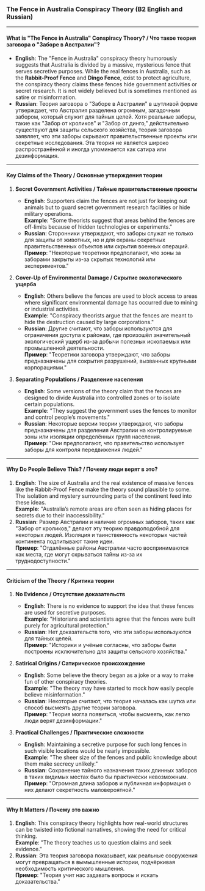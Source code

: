 ### **The Fence in Australia Conspiracy Theory (B2 English and Russian)**

---

#### **What is "The Fence in Australia" Conspiracy Theory? / Что такое теория заговора о "Заборе в Австралии"?**

- **English**: The "Fence in Australia" conspiracy theory humorously suggests that Australia is divided by a massive, mysterious fence that serves secretive purposes. While the real fences in Australia, such as the **Rabbit-Proof Fence** and **Dingo Fence**, exist to protect agriculture, the conspiracy theory claims these fences hide government activities or secret research. It is not widely believed but is sometimes mentioned as satire or misinformation.  
- **Russian**: Теория заговора о "Заборе в Австралии" в шутливой форме утверждает, что Австралия разделена огромным, загадочным забором, который служит для тайных целей. Хотя реальные заборы, такие как "Забор от кроликов" и "Забор от динго," действительно существуют для защиты сельского хозяйства, теория заговора заявляет, что эти заборы скрывают правительственные проекты или секретные исследования. Эта теория не является широко распространённой и иногда упоминается как сатира или дезинформация.

---

#### **Key Claims of the Theory / Основные утверждения теории**

1. **Secret Government Activities / Тайные правительственные проекты**
   - **English**: Supporters claim the fences are not just for keeping out animals but to guard secret government research facilities or hide military operations.  
     **Example**: "Some theorists suggest that areas behind the fences are off-limits because of hidden technologies or experiments."  
   - **Russian**: Сторонники утверждают, что заборы служат не только для защиты от животных, но и для охраны секретных правительственных объектов или скрытия военных операций.  
     **Пример**: "Некоторые теоретики предполагают, что зоны за заборами закрыты из-за скрытых технологий или экспериментов."

2. **Cover-Up of Environmental Damage / Скрытие экологического ущерба**
   - **English**: Others believe the fences are used to block access to areas where significant environmental damage has occurred due to mining or industrial activities.  
     **Example**: "Conspiracy theorists argue that the fences are meant to hide the destruction caused by large corporations."  
   - **Russian**: Другие считают, что заборы используются для ограничения доступа к районам, где произошёл значительный экологический ущерб из-за добычи полезных ископаемых или промышленной деятельности.  
     **Пример**: "Теоретики заговора утверждают, что заборы предназначены для сокрытия разрушений, вызванных крупными корпорациями."

3. **Separating Populations / Разделение населения**
   - **English**: Some versions of the theory claim that the fences are designed to divide Australia into controlled zones or to isolate certain populations.  
     **Example**: "They suggest the government uses the fences to monitor and control people’s movements."  
   - **Russian**: Некоторые версии теории утверждают, что заборы предназначены для разделения Австралии на контролируемые зоны или изоляции определённых групп населения.  
     **Пример**: "Они предполагают, что правительство использует заборы для контроля передвижения людей."

---

#### **Why Do People Believe This? / Почему люди верят в это?**

1. **English**: The size of Australia and the real existence of massive fences like the Rabbit-Proof Fence make the theory sound plausible to some. The isolation and mystery surrounding parts of the continent feed into these ideas.  
   **Example**: "Australia’s remote areas are often seen as hiding places for secrets due to their inaccessibility."  
2. **Russian**: Размер Австралии и наличие огромных заборов, таких как "Забор от кроликов," делают эту теорию правдоподобной для некоторых людей. Изоляция и таинственность некоторых частей континента подпитывают такие идеи.  
   **Пример**: "Отдалённые районы Австралии часто воспринимаются как места, где могут скрываться тайны из-за их труднодоступности."

---

#### **Criticism of the Theory / Критика теории**

1. **No Evidence / Отсутствие доказательств**
   - **English**: There is no evidence to support the idea that these fences are used for secretive purposes.  
     **Example**: "Historians and scientists agree that the fences were built purely for agricultural protection."  
   - **Russian**: Нет доказательств того, что эти заборы используются для тайных целей.  
     **Пример**: "Историки и учёные согласны, что заборы были построены исключительно для защиты сельского хозяйства."

2. **Satirical Origins / Сатирическое происхождение**
   - **English**: Some believe the theory began as a joke or a way to make fun of other conspiracy theories.  
     **Example**: "The theory may have started to mock how easily people believe misinformation."  
   - **Russian**: Некоторые считают, что теория началась как шутка или способ высмеять другие теории заговора.  
     **Пример**: "Теория могла появиться, чтобы высмеять, как легко люди верят дезинформации."

3. **Practical Challenges / Практические сложности**
   - **English**: Maintaining a secretive purpose for such long fences in such visible locations would be nearly impossible.  
     **Example**: "The sheer size of the fences and public knowledge about them make secrecy unlikely."  
   - **Russian**: Сохранение тайного назначения таких длинных заборов в таких видимых местах было бы практически невозможным.  
     **Пример**: "Огромная длина заборов и публичная информация о них делают секретность маловероятной."

---

#### **Why It Matters / Почему это важно**

1. **English**: This conspiracy theory highlights how real-world structures can be twisted into fictional narratives, showing the need for critical thinking.  
   **Example**: "The theory teaches us to question claims and seek evidence."  
2. **Russian**: Эта теория заговора показывает, как реальные сооружения могут превращаться в вымышленные истории, подчёркивая необходимость критического мышления.  
   **Пример**: "Теория учит нас задавать вопросы и искать доказательства."

